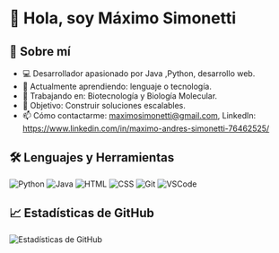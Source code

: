 

# 👋 Hola, soy Máximo Simonetti

## 🚀 Sobre mí
- 💻 Desarrollador apasionado por Java ,Python, desarrollo web.
- 🌱 Actualmente aprendiendo: lenguaje o tecnología.
- 🔭 Trabajando en: Biotecnología y Biología Molecular.
- 🎯 Objetivo: Construir soluciones escalables.
- 📫 Cómo contactarme: maximosimonetti@gmail.com, LinkedIn: https://www.linkedin.com/in/maximo-andres-simonetti-76462525/

## 🛠️ Lenguajes y Herramientas
![Python](https://img.shields.io/badge/-Python-3776AB?style=flat-square&logo=python&logoColor=white)
![Java](https://img.shields.io/badge/-Java-007396?style=flat-square&logo=java&logoColor=white)
![HTML](https://img.shields.io/badge/-HTML5-E34F26?style=flat-square&logo=html5&logoColor=white)
![CSS](https://img.shields.io/badge/-CSS3-1572B6?style=flat-square&logo=css3&logoColor=white)
![Git](https://img.shields.io/badge/-Git-F05032?style=flat-square&logo=git&logoColor=white)
![VSCode](https://img.shields.io/badge/-VS%20Code-007ACC?style=flat-square&logo=visual-studio-code&logoColor=white)

## 📈 Estadísticas de GitHub
![Estadísticas de GitHub](https://github-readme-stats.vercel.app/api?username=maximonett&show_icons=true&theme=radical) 


